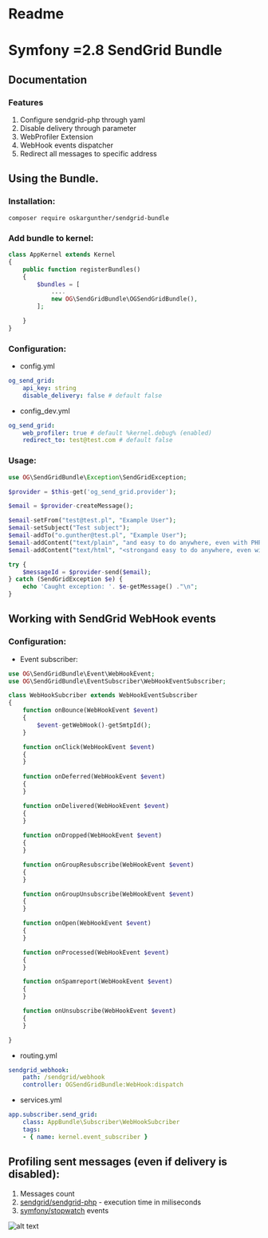 # Readme
# Symfony =2.8 SendGrid Bundle
## Documentation


### Features
1. Configure sendgrid-php through yaml
2. Disable delivery through parameter
3. WebProfiler Extension
4. WebHook events dispatcher
5. Redirect all messages to specific address

## Using the Bundle.

### Installation:

```
composer require oskargunther/sendgrid-bundle
```

    
    
### Add bundle to kernel:

```php
class AppKernel extends Kernel
{
    public function registerBundles()
    {
        $bundles = [
            ....
            new OG\SendGridBundle\OGSendGridBundle(),
        ];

    }
}
```

### Configuration:

- config.yml

```yaml
og_send_grid:
    api_key: string
    disable_delivery: false # default false
```

- config_dev.yml

```yaml
og_send_grid:
    web_profiler: true # default %kernel.debug% (enabled)
    redirect_to: test@test.com # default false
```

### Usage:

```php
use OG\SendGridBundle\Exception\SendGridException;

$provider = $this-get('og_send_grid.provider');

$email = $provider-createMessage();

$email-setFrom("test@test.pl", "Example User");
$email-setSubject("Test subject");
$email-addTo("o.gunther@test.pl", "Example User");
$email-addContent("text/plain", "and easy to do anywhere, even with PHP");
$email-addContent("text/html", "<strongand easy to do anywhere, even with PHP</strong");

try {
    $messageId = $provider-send($email);
} catch (SendGridException $e) {
    echo 'Caught exception: '. $e-getMessage() ."\n";
}
```

## Working with SendGrid WebHook events

### Configuration:

- Event subscriber:

```php
use OG\SendGridBundle\Event\WebHookEvent;
use OG\SendGridBundle\EventSubscriber\WebHookEventSubscriber;

class WebHookSubcriber extends WebHookEventSubscriber
{
    function onBounce(WebHookEvent $event)
    {
        $event-getWebHook()-getSmtpId();
    }

    function onClick(WebHookEvent $event)
    {
    }
    
    function onDeferred(WebHookEvent $event)
    {
    }

    function onDelivered(WebHookEvent $event)
    {
    }
    
    function onDropped(WebHookEvent $event)
    {
    }

    function onGroupResubscribe(WebHookEvent $event)
    {
    }

    function onGroupUnsubscribe(WebHookEvent $event)
    {
    }

    function onOpen(WebHookEvent $event)
    {
    }

    function onProcessed(WebHookEvent $event)
    {
    }

    function onSpamreport(WebHookEvent $event)
    {
    }

    function onUnsubscribe(WebHookEvent $event)
    {
    }

}
```

- routing.yml

```yaml
sendgrid_webhook:
    path: /sendgrid/webhook
    controller: OGSendGridBundle:WebHook:dispatch
```

- services.yml

```yaml
app.subscriber.send_grid:
    class: AppBundle\Subscriber\WebHookSubcriber
    tags:
    - { name: kernel.event_subscriber }
```

## Profiling sent messages (even if delivery is disabled):

1. Messages count
2. [sendgrid/sendgrid-php](https://github.com/sendgrid/sendgrid-php) - execution time in miliseconds
3. [symfony/stopwatch](https://github.com/symfony/stopwatch) events

![alt text](https://oskargunther.github.io/sendgrid-bundle/Doc/profiler.png)